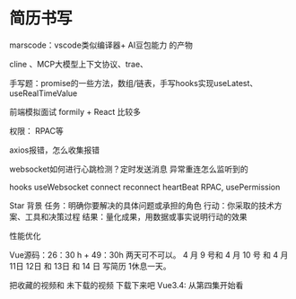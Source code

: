 # 简历书写

marscode：vscode类似编译器+ AI豆包能力 的产物

cline 、MCP大模型上下文协议、trae、

手写题：promise的一些方法，数组/链表，手写hooks实现useLatest、useRealTimeValue

前端模拟面试
formily + React 比较多

权限：
RPAC等 

axios报错，怎么收集报错 

websocket如何进行心跳检测？定时发送消息
异常重连怎么监听到的

hooks useWebsocket connect reconnect heartBeat
RPAC, usePermission

Star
背景
任务：明确你要解决的具体问题或承担的角色
行动：你采取的技术方案、工具和决策过程
结果：量化成果，用数据或事实说明行动的效果

性能优化


Vue源码：26：30 h + 49：30h 两天可不可以。 4 月 9 号和 4 月 10 号 和 4 月 11日
12日 和 13日 和 14 日 写简历  1休息一天。

把收藏的视频和 未下载的视频 下载下来吧
Vue3.4: 从第四集开始看
